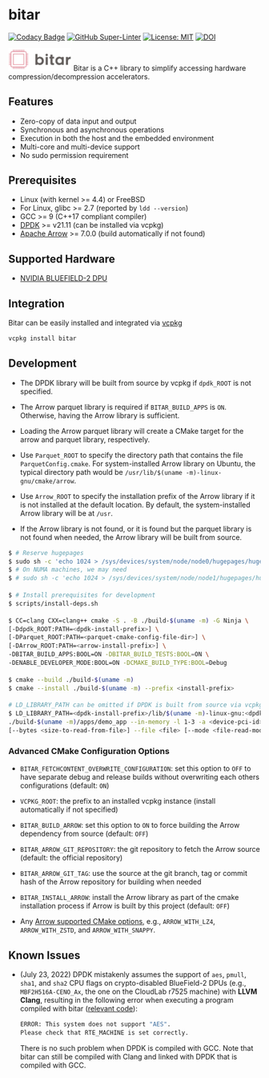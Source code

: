 # bitar

[![Codacy Badge](https://api.codacy.com/project/badge/Grade/3f22cce4889a4261997ae300e8f4e595)](https://app.codacy.com/gh/ljishen/bitar?utm_source=github.com&utm_medium=referral&utm_content=ljishen/bitar&utm_campaign=Badge_Grade_Settings)
[![GitHub Super-Linter](https://github.com/ljishen/bitar/workflows/Lint%20Code%20Base/badge.svg)](https://github.com/marketplace/actions/super-linter)
[![License: MIT](https://img.shields.io/badge/License-MIT-blue.svg)](LICENSE)
[![DOI](https://zenodo.org/badge/490108576.svg)](https://zenodo.org/badge/latestdoi/490108576)

<!-- markdownlint-disable-next-line no-inline-html -->
<img src="assets/logo.png" width="25%">
Bitar is a C++ library to simplify accessing hardware compression/decompression accelerators.

## Features

- Zero-copy of data input and output
- Synchronous and asynchronous operations
- Execution in both the host and the embedded environment
- Multi-core and multi-device support
- No sudo permission requirement

## Prerequisites

- Linux (with kernel >= 4.4) or FreeBSD
- For Linux, glibc >= 2.7 (reported by `ldd --version`)
- GCC >= 9 (C++17 compliant compiler)
- [DPDK](https://github.com/DPDK/dpdk) >= v21.11 (can be installed via vcpkg)
- [Apache Arrow](https://github.com/apache/arrow) >= 7.0.0 (build automatically
  if not found)

## Supported Hardware

- [NVIDIA BLUEFIELD-2 DPU](https://www.nvidia.com/content/dam/en-zz/Solutions/Data-Center/documents/datasheet-nvidia-bluefield-2-dpu.pdf)

## Integration

Bitar can be easily installed and integrated via
[vcpkg](https://github.com/microsoft/vcpkg)

```bash
vcpkg install bitar
```

## Development

- The DPDK library will be built from source by vcpkg if `dpdk_ROOT` is not
  specified.

- The Arrow parquet library is required if `BITAR_BUILD_APPS` is `ON`.
  Otherwise, having the Arrow library is sufficient.

- Loading the Arrow parquet library will create a CMake target for the arrow and
  parquet library, respectively.

- Use `Parquet_ROOT` to specify the directory path that contains the file
  `ParquetConfig.cmake`. For system-installed Arrow library on Ubuntu, the
  typical directory path would be `/usr/lib/$(uname -m)-linux-gnu/cmake/arrow`.

- Use `Arrow_ROOT` to specify the installation prefix of the Arrow library if it
  is not installed at the default location. By default, the system-installed
  Arrow library will be at `/usr`.

- If the Arrow library is not found, or it is found but the parquet library is
  not found when needed, the Arrow library will be built from source.

```bash
$ # Reserve hugepages
$ sudo sh -c 'echo 1024 > /sys/devices/system/node/node0/hugepages/hugepages-2048kB/nr_hugepages'
$ # On NUMA machines, we may need
$ # sudo sh -c 'echo 1024 > /sys/devices/system/node/node1/hugepages/hugepages-2048kB/nr_hugepages'

$ # Install prerequisites for development
$ scripts/install-deps.sh

$ CC=clang CXX=clang++ cmake -S . -B ./build-$(uname -m) -G Ninja \
[-Ddpdk_ROOT:PATH=<dpdk-install-prefix>] \
[-DParquet_ROOT:PATH=<parquet-cmake-config-file-dir>] \
[-DArrow_ROOT:PATH=<arrow-install-prefix>] \
-DBITAR_BUILD_APPS:BOOL=ON -DBITAR_BUILD_TESTS:BOOL=ON \
-DENABLE_DEVELOPER_MODE:BOOL=ON -DCMAKE_BUILD_TYPE:BOOL=Debug

$ cmake --build ./build-$(uname -m)
$ cmake --install ./build-$(uname -m) --prefix <install-prefix>

# LD_LIBRARY_PATH can be omitted if DPDK is built from source via vcpkg
$ LD_LIBRARY_PATH=<dpdk-install-prefix>/lib/$(uname -m)-linux-gnu:<dpdk-install-prefix>/lib64:$LD_LIBRARY_PATH \
./build-$(uname -m)/apps/demo_app --in-memory -l 1-3 -a <device-pci-id>,class=compress -- \
[--bytes <size-to-read-from-file>] --file <file> [--mode <file-read-mode>] [--help]
```

### Advanced CMake Configuration Options

- `BITAR_FETCHCONTENT_OVERWRITE_CONFIGURATION`: set this option to `OFF` to have
  separate debug and release builds without overwriting each others
  configurations (default: `ON`)

- `VCPKG_ROOT`: the prefix to an installed vcpkg instance (install automatically
  if not specified)

- `BITAR_BUILD_ARROW`: set this option to `ON` to force building the Arrow
  dependency from source (default: `OFF`)

- `BITAR_ARROW_GIT_REPOSITORY`: the git repository to fetch the Arrow source
  (default: the official repository)

- `BITAR_ARROW_GIT_TAG`: use the source at the git branch, tag or commit hash of
  the Arrow repository for building when needed

- `BITAR_INSTALL_ARROW`: install the Arrow library as part of the cmake
  installation process if Arrow is built by this project (default: `OFF`)

- Any
  [Arrow supported CMake options](https://github.com/apache/arrow/blob/apache-arrow-8.0.1/cpp/cmake_modules/DefineOptions.cmake),
  e.g., `ARROW_WITH_LZ4`, `ARROW_WITH_ZSTD`, and `ARROW_WITH_SNAPPY`.

## Known Issues

- (July 23, 2022) DPDK mistakenly assumes the support of `aes`, `pmull`, `sha1`,
  and `sha2` CPU flags on crypto-disabled BlueField-2 DPUs (e.g.,
  `MBF2H516A-CENO_Ax`, the one on the CloudLab r7525 machine) with **LLVM
  Clang**, resulting in the following error when executing a program compiled
  with bitar
  ([relevant code](https://github.com/DPDK/dpdk/blob/v22.07/config/arm/meson.build#L652-L655)):

  ```bash
  ERROR: This system does not support "AES".
  Please check that RTE_MACHINE is set correctly.
  ```

  There is no such problem when DPDK is compiled with GCC. Note that bitar can
  still be compiled with Clang and linked with DPDK that is compiled with GCC.
